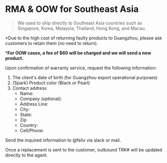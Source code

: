 # RMA & OOW for Southeast Asia
> We used to ship directly to Southeast Asia countries such as Singapore, Korea, Malaysia, Thailand, Hong Kong, and Macau.

 *Due to the high cost of returning faulty products to Guangzhou, please ask customers to retain them (no need to return).
 
 ***For OOW cases, a fee of $60 will be charged and we will send a new product.** 

Upon confirmation of warranty service, request the following information:

1. The client's date of birth (for Guangzhou export operational purposes)
2. (Spark) Product color (Black or Pearl)
3. Contact address
	- Name:
	- Company (optional):
	- Address Line:
	- City:
	- State:
	- Zip
	- Country:
	- Cell/Phone:

 Send the inquired information to @felix via slack or mail. 
 
 Once a replacement is sent to the customer, outbound TRK# will be updated directly to the agent.
 
